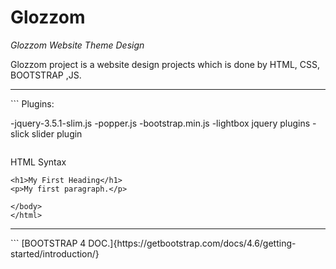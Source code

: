 # Glozzom


<feat> *Glozzom Website Theme Design*
  
 Glozzom project is a website design projects which is done by HTML, CSS, BOOTSTRAP ,JS.
 
  <hr/>
 ```
  Plugins:
  
  -jquery-3.5.1-slim.js
  -popper.js
  -bootstrap.min.js
  -lightbox jquery plugins 
  -slick slider plugin
  
  ```  
  
  ```
  HTML Syntax
     <!DOCTYPE html>
    <html>
    <head>
    <title>Page Title</title>
    </head>
    <body>

    <h1>My First Heading</h1>
    <p>My first paragraph.</p>

    </body>
    </html>
  
 <hr/>
  ```
[BOOTSTRAP 4 DOC.]{https://getbootstrap.com/docs/4.6/getting-started/introduction/}

